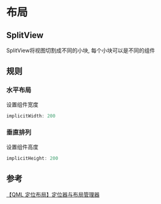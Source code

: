 <!--
 * @Description: 
 * @Version: 1.0
 * @Author: dmjcb
 * @Email:  
 * @Date: 2023-04-19 11:33:03
 * @LastEditors: dmjcb
 * @LastEditTime: 2023-04-20 15:36:41
-->

# 布局

## SplitView

SplitView将视图切割成不同的小块, 每个小块可以是不同的组件

## 规则

### 水平布局

设置组件宽度

```js
implicitWidth: 200
```

### 垂直排列

设置组件高度

```js
implicitHeight: 200
```

## 参考

[【QML 定位布局】定位器与布局管理器](https://www.cnblogs.com/linuxAndMcu/p/11945219.html)